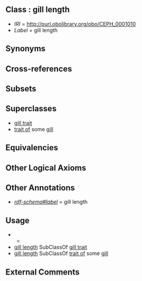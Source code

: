 
## Class : gill length

 * *IRI* = http://purl.obolibrary.org/obo/CEPH_0001010
 * *Label* = gill length

## Synonyms


## Cross-references


## Subsets


## Superclasses

 * [gill trait](../../CEPH/66/CEPH_0001066.md)
 * [trait of](../../ceph#trait/of/ceph#trait_of.md) some [gill](../../CEPH/22/CEPH_0000122.md)

## Equivalencies


## Other Logical Axioms


## Other Annotations

 * *[rdf-schema#label](../../el/rdf-schema#label.md)* = gill length

## Usage

 * -
 * [gill length](../../CEPH/10/CEPH_0001010.md) SubClassOf [gill trait](../../CEPH/66/CEPH_0001066.md)
 * [gill length](../../CEPH/10/CEPH_0001010.md) SubClassOf [trait of](../../ceph#trait/of/ceph#trait_of.md) some [gill](../../CEPH/22/CEPH_0000122.md)

## External Comments

